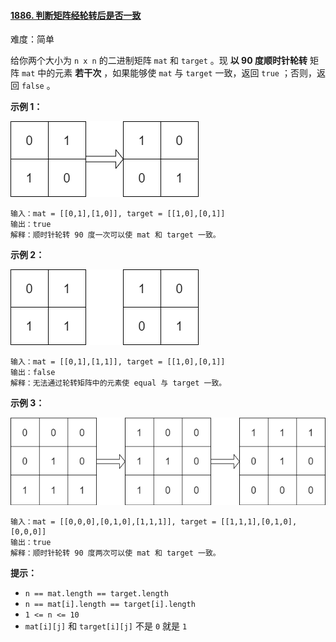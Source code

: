 ﻿#### [1886\. 判断矩阵经轮转后是否一致](https://leetcode.cn/problems/determine-whether-matrix-can-be-obtained-by-rotation/)

难度：简单

给你两个大小为 `n x n` 的二进制矩阵 `mat` 和 `target` 。现 **以 90 度顺时针轮转** 矩阵 `mat` 中的元素 **若干次** ，如果能够使 `mat` 与 `target` 一致，返回 `true` ；否则，返回 `false` 。

**示例 1：**

![](./assets/img/Question1886_01.png)

```
输入：mat = [[0,1],[1,0]], target = [[1,0],[0,1]]
输出：true
解释：顺时针轮转 90 度一次可以使 mat 和 target 一致。
```

**示例 2：**

![](./assets/img/Question1886_02.png)

```
输入：mat = [[0,1],[1,1]], target = [[1,0],[0,1]]
输出：false
解释：无法通过轮转矩阵中的元素使 equal 与 target 一致。
```

**示例 3：**

![](./assets/img/Question1886_03.png)

```
输入：mat = [[0,0,0],[0,1,0],[1,1,1]], target = [[1,1,1],[0,1,0],[0,0,0]]
输出：true
解释：顺时针轮转 90 度两次可以使 mat 和 target 一致。
```

**提示：**

-   `n == mat.length == target.length`
-   `n == mat[i].length == target[i].length`
-   `1 <= n <= 10`
-   `mat[i][j]` 和 `target[i][j]` 不是 `0` 就是 `1`
